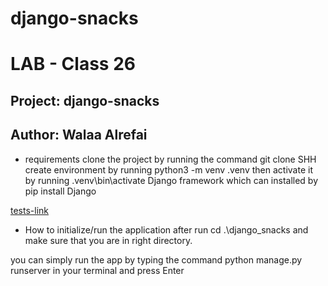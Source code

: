 # django-snacks

# LAB - Class 26
## Project: django-snacks
## Author: Walaa Alrefai


- requirements
clone the project by running the command git clone SHH
create environment by running python3 -m venv .venv then activate it by running .venv\bin\activate
Django framework which can installed by pip install Django



[tests-link](./django_snacks/snacks/tests.py) 

- How to initialize/run the application
after run cd .\django_snacks and make sure that you are in right directory.

you can simply run the app by typing the command python manage.py runserver in your terminal and press Enter